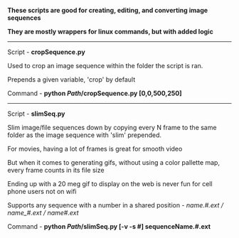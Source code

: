 **These scripts are good for creating, editing, and converting image sequences**

**They are mostly wrappers for linux commands, but with added logic**

--------------------

Script - **cropSequence.py**

Used to crop an image sequence within the folder the script is ran.

Prepends a given variable, 'crop' by default

Command - **python *Path*/cropSequence.py [0,0,500,250]**

--------------------


Script - **slimSeq.py**

Slim image/file sequences down by copying every N frame to the same folder as the image sequence with 'slim' prepended.


For movies, having a lot of frames is great for smooth video

But when it comes to generating gifs, without using a color pallette map, every frame counts in its file size

Ending up with a 20 meg gif to display on the web is never fun for cell phone users not on wifi


Supports any sequence with a number in a shared position - *name.#.ext / name_#.ext / name#.ext*

Command - **python *Path*/slimSeq.py [-v -s #] sequenceName.#.ext**

